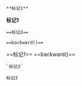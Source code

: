 
```
**标记1**
```
**标记1**

```
==标记2==

==backward()==

```
==标记1==
==backward()==

```
`标记3`
```
`标记3`
